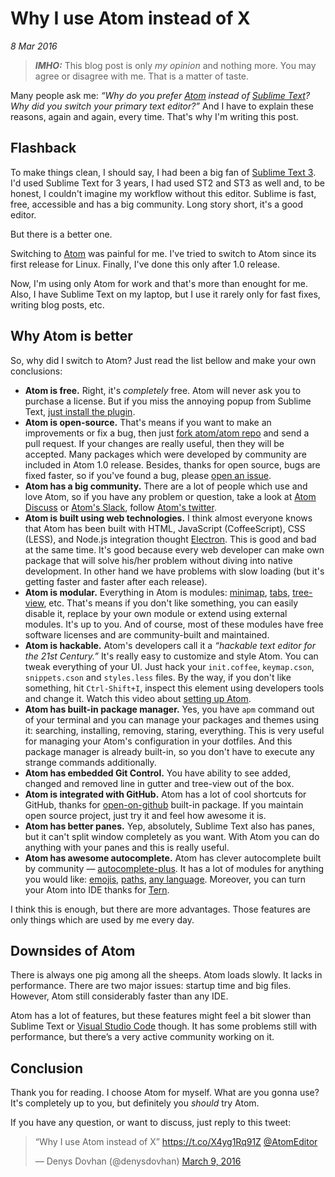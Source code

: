 # Why I use Atom instead of X

_8 Mar 2016_

> **_IMHO:_** This blog post is only _my opinion_ and nothing more. You may agree or disagree with me. That is a matter of taste.

Many people ask me: _“Why do you prefer [Atom][atom] instead of [Sublime Text][st3]? Why did you switch your primary text editor?”_ And I have to explain these reasons, again and again, every time. That's why I'm writing this post.

## Flashback

To make things clean, I should say, I had been a big fan of [Sublime Text 3][st3]. I'd used Sublime Text for 3 years, I had used ST2 and ST3 as well and, to be honest, I couldn't imagine my workflow without this editor. Sublime is fast, free, accessible and has a big community. Long story short, it's a good editor.

But there is a better one.

Switching to [Atom][atom] was painful for me. I've tried to switch to Atom since its first release for Linux. Finally, I've done this only after 1.0 release.

Now, I'm using only Atom for work and that's more than enought for me. Also, I have Sublime Text on my laptop, but I use it rarely only for fast fixes, writing blog posts, etc.

## Why Atom is better

So, why did I switch to Atom? Just read the list bellow and make your own conclusions:

* **Atom is free.** Right, it's _completely_ free. Atom will never ask you to purchase a license. But if you miss the annoying popup from Sublime Text, [just install the plugin](https://atom.io/packages/unregistered).
* **Atom is open-source.** That's means if you want to make an improvements or fix a bug, then just [fork atom/atom repo](https://github.com/atom/atom) and send a pull request. If your changes are really useful, then they will be accepted. Many packages which were developed by community are included in Atom 1.0 release. Besides, thanks for open source, bugs are fixed faster, so if you've found a bug, please [open an issue](https://github.com/atom/atom/issues/new).
* **Atom has a big community.** There are a lot of people which use and love Atom, so if you have any problem or question, take a look at [Atom Discuss](https://discuss.atom.io/) or [Atom's Slack](http://atom-slack.herokuapp.com/), follow [Atom's twitter](https://twitter.com/AtomEditor).
* **Atom is built using web technologies.** I think almost everyone knows that Atom has been built with HTML, JavaScript (CoffeeScript), CSS (LESS), and Node.js integration thought [Electron](http://electron.atom.io/). This is good and bad at the same time. It's good because every web developer can make own package that will solve his/her problem without diving into native development. In other hand we have problems with slow loading (but it's getting faster and faster after each release).
* **Atom is modular.** Everything in Atom is modules: [minimap](https://atom.io/packages/minimap), [tabs](https://atom.io/packages/tabs), [tree-view](https://atom.io/packages/tree-view), etc. That's means if you don't like something, you can easily disable it, replace by your own module or extend using external modules. It's up to you. And of course, most of these modules have free software licenses and are community-built and maintained.
* **Atom is hackable.** Atom's developers call it a _“hackable text editor
for the 21st Century.”_ It's really easy to customize and style Atom. You can tweak everything of your UI. Just hack your `init.coffee`, `keymap.cson`, `snippets.cson` and `styles.less` files. By the way, if you don't like something, hit `Ctrl-Shift+I`, inspect this element using developers tools and change it. Watch this video about [setting up Atom](https://www.youtube.com/watch?v=U5POoGSrtGg).
* **Atom has built-in package manager.** Yes, you have `apm` command out of your terminal and you can manage your packages and themes using it: searching, installing, removing, staring, everything. This is very useful for managing your Atom's configuration in your dotfiles. And this package manager is already built-in, so you don't have to execute any strange commands additionally.
* **Atom has embedded Git Control.** You have ability to see added, changed and removed line in gutter and tree-view out of the box.
* **Atom is integrated with GitHub.** Atom has a lot of cool shortcuts for GitHub, thanks for [open-on-github](https://github.com/atom/open-on-github) built-in package. If you maintain open source project, just try it and feel how awesome it is.
* **Atom has better panes.** Yep, absolutely, Sublime Text also has panes, but it can't split window completely as you want. With Atom you can do anything with your panes and this is really useful.
* **Atom has awesome autocomplete.** Atom has clever autocomplete built by community — [autocomplete-plus](https://github.com/atom/autocomplete-plus). It has a lot of modules for anything you would like: [emojis](https://atom.io/packages/autocomplete-emojis), [paths](https://atom.io/packages/autocomplete-paths), [any language](https://github.com/atom/autocomplete-plus/wiki/Autocomplete-Providers). Moreover, you can turn your Atom into IDE thanks for [Tern](https://atom.io/packages/atom-ternjs).

I think this is enough, but there are more advantages. Those features are only things which are used by me every day.

## Downsides of Atom

There is always one pig among all the sheeps. Atom loads slowly. It lacks in performance. There are two major issues: startup time and big files. However, Atom still considerably faster than any IDE.

Atom has a lot of features, but these features might feel a bit slower than Sublime Text or [Visual Studio Code][vsc] though. It has some problems still with performance, but there’s a very active community working on it.

## Conclusion

Thank you for reading. I choose Atom for myself. What are you gonna use? It's completely up to you, but definitely you _should_ try Atom.

If you have any question, or want to discuss, just reply to this tweet:

<blockquote class="twitter-tweet tw-align-center" data-lang="en"><p lang="en" dir="ltr">“Why I use Atom instead of X” <a href="https://t.co/X4yg1Rq91Z">https://t.co/X4yg1Rq91Z</a> <a href="https://twitter.com/AtomEditor">@AtomEditor</a></p>&mdash; Denys Dovhan (@denysdovhan) <a href="https://twitter.com/denysdovhan/status/707557648007340032">March 9, 2016</a></blockquote>
<script async src="//platform.twitter.com/widgets.js" charset="utf-8"></script>

<!-- References -->

[atom]: https://atom.io
[st3]: https://www.sublimetext.com/3
[vsc]: https://code.visualstudio.com/
